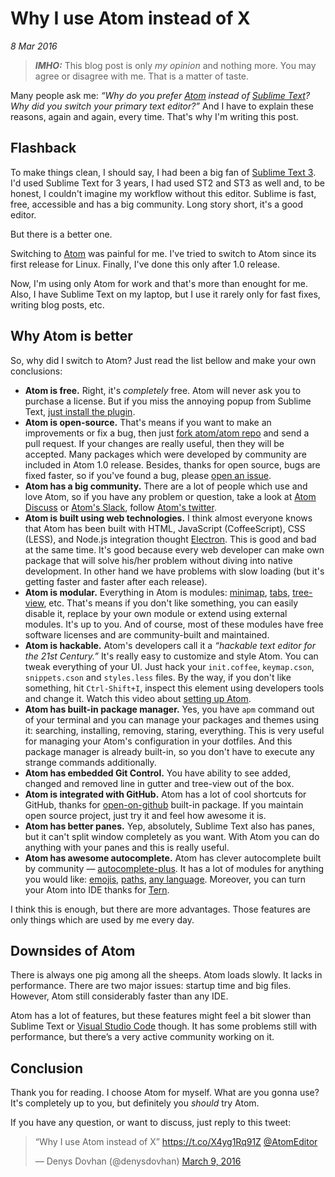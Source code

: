 # Why I use Atom instead of X

_8 Mar 2016_

> **_IMHO:_** This blog post is only _my opinion_ and nothing more. You may agree or disagree with me. That is a matter of taste.

Many people ask me: _“Why do you prefer [Atom][atom] instead of [Sublime Text][st3]? Why did you switch your primary text editor?”_ And I have to explain these reasons, again and again, every time. That's why I'm writing this post.

## Flashback

To make things clean, I should say, I had been a big fan of [Sublime Text 3][st3]. I'd used Sublime Text for 3 years, I had used ST2 and ST3 as well and, to be honest, I couldn't imagine my workflow without this editor. Sublime is fast, free, accessible and has a big community. Long story short, it's a good editor.

But there is a better one.

Switching to [Atom][atom] was painful for me. I've tried to switch to Atom since its first release for Linux. Finally, I've done this only after 1.0 release.

Now, I'm using only Atom for work and that's more than enought for me. Also, I have Sublime Text on my laptop, but I use it rarely only for fast fixes, writing blog posts, etc.

## Why Atom is better

So, why did I switch to Atom? Just read the list bellow and make your own conclusions:

* **Atom is free.** Right, it's _completely_ free. Atom will never ask you to purchase a license. But if you miss the annoying popup from Sublime Text, [just install the plugin](https://atom.io/packages/unregistered).
* **Atom is open-source.** That's means if you want to make an improvements or fix a bug, then just [fork atom/atom repo](https://github.com/atom/atom) and send a pull request. If your changes are really useful, then they will be accepted. Many packages which were developed by community are included in Atom 1.0 release. Besides, thanks for open source, bugs are fixed faster, so if you've found a bug, please [open an issue](https://github.com/atom/atom/issues/new).
* **Atom has a big community.** There are a lot of people which use and love Atom, so if you have any problem or question, take a look at [Atom Discuss](https://discuss.atom.io/) or [Atom's Slack](http://atom-slack.herokuapp.com/), follow [Atom's twitter](https://twitter.com/AtomEditor).
* **Atom is built using web technologies.** I think almost everyone knows that Atom has been built with HTML, JavaScript (CoffeeScript), CSS (LESS), and Node.js integration thought [Electron](http://electron.atom.io/). This is good and bad at the same time. It's good because every web developer can make own package that will solve his/her problem without diving into native development. In other hand we have problems with slow loading (but it's getting faster and faster after each release).
* **Atom is modular.** Everything in Atom is modules: [minimap](https://atom.io/packages/minimap), [tabs](https://atom.io/packages/tabs), [tree-view](https://atom.io/packages/tree-view), etc. That's means if you don't like something, you can easily disable it, replace by your own module or extend using external modules. It's up to you. And of course, most of these modules have free software licenses and are community-built and maintained.
* **Atom is hackable.** Atom's developers call it a _“hackable text editor
for the 21st Century.”_ It's really easy to customize and style Atom. You can tweak everything of your UI. Just hack your `init.coffee`, `keymap.cson`, `snippets.cson` and `styles.less` files. By the way, if you don't like something, hit `Ctrl-Shift+I`, inspect this element using developers tools and change it. Watch this video about [setting up Atom](https://www.youtube.com/watch?v=U5POoGSrtGg).
* **Atom has built-in package manager.** Yes, you have `apm` command out of your terminal and you can manage your packages and themes using it: searching, installing, removing, staring, everything. This is very useful for managing your Atom's configuration in your dotfiles. And this package manager is already built-in, so you don't have to execute any strange commands additionally.
* **Atom has embedded Git Control.** You have ability to see added, changed and removed line in gutter and tree-view out of the box.
* **Atom is integrated with GitHub.** Atom has a lot of cool shortcuts for GitHub, thanks for [open-on-github](https://github.com/atom/open-on-github) built-in package. If you maintain open source project, just try it and feel how awesome it is.
* **Atom has better panes.** Yep, absolutely, Sublime Text also has panes, but it can't split window completely as you want. With Atom you can do anything with your panes and this is really useful.
* **Atom has awesome autocomplete.** Atom has clever autocomplete built by community — [autocomplete-plus](https://github.com/atom/autocomplete-plus). It has a lot of modules for anything you would like: [emojis](https://atom.io/packages/autocomplete-emojis), [paths](https://atom.io/packages/autocomplete-paths), [any language](https://github.com/atom/autocomplete-plus/wiki/Autocomplete-Providers). Moreover, you can turn your Atom into IDE thanks for [Tern](https://atom.io/packages/atom-ternjs).

I think this is enough, but there are more advantages. Those features are only things which are used by me every day.

## Downsides of Atom

There is always one pig among all the sheeps. Atom loads slowly. It lacks in performance. There are two major issues: startup time and big files. However, Atom still considerably faster than any IDE.

Atom has a lot of features, but these features might feel a bit slower than Sublime Text or [Visual Studio Code][vsc] though. It has some problems still with performance, but there’s a very active community working on it.

## Conclusion

Thank you for reading. I choose Atom for myself. What are you gonna use? It's completely up to you, but definitely you _should_ try Atom.

If you have any question, or want to discuss, just reply to this tweet:

<blockquote class="twitter-tweet tw-align-center" data-lang="en"><p lang="en" dir="ltr">“Why I use Atom instead of X” <a href="https://t.co/X4yg1Rq91Z">https://t.co/X4yg1Rq91Z</a> <a href="https://twitter.com/AtomEditor">@AtomEditor</a></p>&mdash; Denys Dovhan (@denysdovhan) <a href="https://twitter.com/denysdovhan/status/707557648007340032">March 9, 2016</a></blockquote>
<script async src="//platform.twitter.com/widgets.js" charset="utf-8"></script>

<!-- References -->

[atom]: https://atom.io
[st3]: https://www.sublimetext.com/3
[vsc]: https://code.visualstudio.com/
